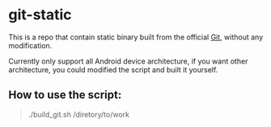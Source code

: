 # git-static

This is a repo that contain static binary built from the official [Git](https://github.com/git/git), without any modification.

Currently only support all Android device architecture, if you want other architecture, you could modified the script and built it yourself.

## How to use the script:

> ./build_git.sh /diretory/to/work